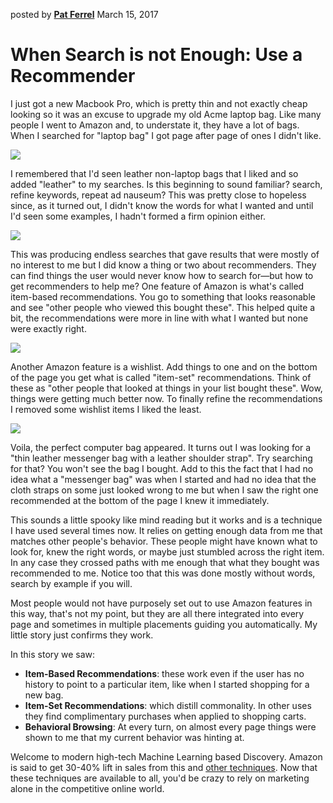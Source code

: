 posted by [**Pat Ferrel**](mailto:pat@actionml.com) March 15, 2017

# When Search is not Enough: Use a Recommender

I just got a new Macbook Pro, which is pretty thin and not exactly cheap looking so it was an excuse to upgrade my old Acme laptop bag. Like many people I went to Amazon and, to understate it, they have a lot of bags. When I searched for "laptop bag" I got page after page of ones I didn't like. 

![](/blog/images/amazon-laptop-bag-1.png)

I remembered that I'd seen leather non-laptop bags that I liked and so added "leather" to my searches. Is this beginning to sound familiar? search, refine keywords, repeat ad nauseum? This was pretty close to hopeless since, as it turned out, I didn't know the words for what I wanted and until I'd seen some examples, I hadn't formed a firm opinion either.

![](/blog/images/amazon-leather-laptop-bag-2.png)

This was producing endless searches that gave results that were mostly of no interest to me but I did know a thing or two about recommenders. They can find things the user would never know how to search for&mdash;but how to get recommenders to help me? One feature of Amazon is what's called item-based recommendations. You go to something that looks reasonable and see "other people who viewed this bought these". This helped quite a bit, the recommendations were more in line with what I wanted but none were exactly right.

![](/blog/images/amazon-item-based-recs-3.png)

Another Amazon feature is a wishlist. Add things to one and on the bottom of the page you get what is called "item-set" recommendations. Think of these as "other people that looked at things in your list bought these". Wow, things were getting much better now. To finally refine the recommendations I removed some wishlist items I liked the least.

![](/blog/images/amazon-tuscany-leather-messenger-bag-4.png)

Voila, the perfect computer bag appeared. It turns out I was looking for a "thin leather messenger bag with a leather shoulder strap". Try searching for that? You won't see the bag I bought. Add to this the fact that I had no idea what a "messenger bag" was when I started and had no idea that the cloth straps on some just looked wrong to me but when I saw the right one recommended at the bottom of the page I knew it immediately.

This sounds a little spooky like mind reading but it works and is a technique I have used several times now. It relies on getting enough data from me that matches other people's behavior. These people might have known what to look for, knew the right words, or maybe just stumbled across the right item. In any case they crossed paths with me enough that what they bought was recommended to me. Notice too that this was done mostly without words, search by example if you will.

Most people would not have purposely set out to use Amazon features in this way, that's not my point, but they are all there integrated into every page  and sometimes in multiple placements guiding you automatically.  My little story just confirms they work.

In this story we saw:

 - **Item-Based Recommendations**: these work even if the user has no history to point to a particular item, like when I started shopping for a new bag. 
 - **Item-Set Recommendations**: which distill commonality. In other uses they find complimentary purchases when applied to shopping carts.
 - **Behavioral Browsing**: At every turn, on almost every page things were shown to me that my current behavior was hinting at.

Welcome to modern high-tech Machine Learning based Discovery. Amazon is said to get 30-40% lift in sales from this and [other techniques](/blog/personalized_search). Now that these techniques are available to all, you'd be crazy to rely on marketing alone in the competitive online world. 
